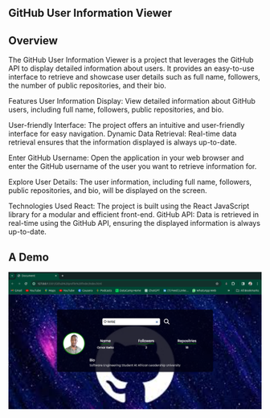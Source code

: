 ## GitHub User Information Viewer

## Overview
The GitHub User Information Viewer is a project that leverages the GitHub API to display detailed information about users. It provides an easy-to-use interface to retrieve and showcase user details such as full name, followers, the number of public repositories, and their bio.

Features
User Information Display: View detailed information about GitHub users, including full name, followers, public repositories, and bio.

User-friendly Interface: The project offers an intuitive and user-friendly interface for easy navigation.
Dynamic Data Retrieval: Real-time data retrieval ensures that the information displayed is always up-to-date.

Enter GitHub Username:
Open the application in your web browser and enter the GitHub username of the user you want to retrieve information for.

Explore User Details:
The user information, including full name, followers, public repositories, and bio, will be displayed on the screen.

Technologies Used
React: The project is built using the React JavaScript library for a modular and efficient front-end.
GitHub API: Data is retrieved in real-time using the GitHub API, ensuring the displayed information is always up-to-date.

## A Demo
![alt text](<Screenshot from 2024-03-02 02-32-15.png>)
